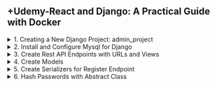 ## +Udemy-React and Django: A Practical Guide with Docker

<details>
<summary>1. Creating a New Django Project: admin_project </summary>

# Creating a New Django Project: admin_project

## Install venv

```x
python -m venv venv
```

## Activate venv

```x
# venv\Scripts\activate
source venv/bin/activate
```

## Install Django

```x
python -m pip install Django
pip install django
pip install django==5.0
```

## Install Other Project Dependencies: djangorestframework, markdown, django-filter, mock, Pillow, mysqlclient, django-mysql, python-decouple

```x
pip install djangorestframework markdown django-filter mock pillow django-mysql python-decouple
```

```x
brew install mysql
xcode-select --install
pip install mysqlclient
```

## Get dependencies

```x
pip freeze
```

```x
asgiref==3.8.1
Django==5.0.6
django-filter==24.2
django-mysql==4.14.0
djangorestframework==3.15.2
Markdown==3.6
mock==5.1.0
mysqlclient==2.2.4
pillow==10.4.0
python-decouple==3.8
sqlparse==0.5.0
```

## Save Dependencies to Requirements.txt

```x
pip freeze > requirements.txt
```

## Install requirements from Requirements.txt

```x
pip install -r requirements.txt
```

## Deactivate a virtual environment

```x
deactivate
```

## Create Django Project

```x
django-admin startproject admin_project .
```

## Create Django App - users

```x
python manage.py startapp users_app
```

### src-AI-Software/my_projects/07_react_django_practical/admin_project/settings.py:

```py
# Application definition

INSTALLED_APPS = [
    'django.contrib.admin',
    'django.contrib.auth',
    'django.contrib.contenttypes',
    'django.contrib.sessions',
    'django.contrib.messages',
    'django.contrib.staticfiles',
    # apps
    'rest_framework',
    'users_app'
]
```

## Run Migrations

```x
python manage.py makemigrations
python manage.py migrate
```

## Start Local Server

```x
python manage.py runserver
```

```x
(venv) ➜  07_react_django_practical git:(main) ✗ python manage.py runserver
Watching for file changes with StatReloader
Performing system checks...

System check identified no issues (0 silenced).
July 10, 2024 - 19:44:10
Django version 5.0.7, using settings 'admin_project.settings'
Starting development server at http://127.0.0.1:8000/
Quit the server with CONTROL-C.
```

![image](https://github.com/omeatai/src-AI-Software/assets/32337103/e39eef9e-8179-4904-83ba-c12faed70e02)

# #END</details>

<details>
<summary>2. Install and Configure Mysql for Django </summary>

# Install and Configure Mysql for Django

## Install Xampp for MAC

## [https://www.apachefriends.org/download.html](https://www.apachefriends.org/download.html)

<img width="782" alt="image" src="https://github.com/omeatai/src-AI-Software/assets/32337103/86956fc2-76a0-494c-8737-3fc3129ab6a5">
<img width="782" alt="image" src="https://github.com/omeatai/src-AI-Software/assets/32337103/0af54b4b-e1f9-49b6-b789-8e0d81d716be">

### src-AI-Software/my_projects/07_react_django_practical/admin_project/settings.py:

```py
from decouple import config
from pathlib import Path

# Build paths inside the project like this: BASE_DIR / 'subdir'.
BASE_DIR = Path(__file__).resolve().parent.parent

# SECURITY WARNING: don't run with debug turned on in production!
DEBUG = True

ALLOWED_HOSTS = ['*']

# Application definition

INSTALLED_APPS = [
    'django.contrib.admin',
    'django.contrib.auth',
    'django.contrib.contenttypes',
    'django.contrib.sessions',
    'django.contrib.messages',
    'django.contrib.staticfiles',
    # apps
    'rest_framework',
    'users_app'
]

# Database
# https://docs.djangoproject.com/en/5.0/ref/settings/#databases

# DATABASES = {
#     'default': {
#         'ENGINE': 'django.db.backends.sqlite3',
#         'NAME': BASE_DIR / 'db.sqlite3',
#     }
# }


DATABASES = {
    'default': {
        'ENGINE': 'django.db.backends.mysql',
        'NAME': config('MYSQL_DATABASE'),
        'USER': config('MYSQL_USER'),
        'PASSWORD': config('MYSQL_PASSWORD'),
        'HOST': config('MYSQL_HOST', 'localhost'),
        'PORT': config('MYSQL_PORT', '3306'),
    }
}

```

### src-AI-Software/my_projects/07_react_django_practical/.env:

```py
# Django settings
SECRET_KEY=

# MySQL settings
MYSQL_DATABASE=django_admin
MYSQL_USER=root
MYSQL_PASSWORD=
MYSQL_HOST=127.0.0.1
MYSQL_PORT=3306
```

## Run Migrations

```x
python manage.py makemigrations
python manage.py migrate
```

## Create Super User

```x
python manage.py createsuperuser --email admin@gmail.com
```

## Run Django Server

```x
python manage.py runserver
```

![image](https://github.com/omeatai/src-AI-Software/assets/32337103/dee55471-f825-42a2-b179-916973cd6cfa)
![image](https://github.com/omeatai/src-AI-Software/assets/32337103/2ac4b996-2062-447c-9ff9-07becae9424c)
![image](https://github.com/omeatai/src-AI-Software/assets/32337103/a7e03e05-0c7e-469d-aa23-3a89186cfa87)
![image](https://github.com/omeatai/src-AI-Software/assets/32337103/d2c6896a-0b27-4a40-91b2-88119a0775d8)

<img width="1452" alt="image" src="https://github.com/omeatai/src-AI-Software/assets/32337103/fe94c7d6-9d4b-434b-82d9-b674bc0575d6">
<img width="1452" alt="image" src="https://github.com/omeatai/src-AI-Software/assets/32337103/6a9d93d1-2b36-458b-812c-87e8f8101a1f">

# #END</details>

<details>
<summary>3. Create Rest API Endpoints with URLs and Views </summary>

# Create Rest API Endpoints with URLs and Views

## src-AI-Software/my_projects/07_react_django_practical/admin_project/urls.py:

```py
"""
URL configuration for admin_project project.

The `urlpatterns` list routes URLs to views. For more information please see:
    https://docs.djangoproject.com/en/5.0/topics/http/urls/
Examples:
Function views
    1. Add an import:  from my_app import views
    2. Add a URL to urlpatterns:  path('', views.home, name='home')
Class-based views
    1. Add an import:  from other_app.views import Home
    2. Add a URL to urlpatterns:  path('', Home.as_view(), name='home')
Including another URLconf
    1. Import the include() function: from django.urls import include, path
    2. Add a URL to urlpatterns:  path('blog/', include('blog.urls'))
"""
from django.contrib import admin
from django.urls import path, include

urlpatterns = [
    path('admin/', admin.site.urls),
    path('api/v1/', include('users_app.urls')),
]

```

### src-AI-Software/my_projects/07_react_django_practical/users_app/urls.py:

```py
from django.urls import path
from . import views

urlpatterns = [
    path('', views.hello, name='hello'),
]

```

### src-AI-Software/my_projects/07_react_django_practical/users_app/views.py:

```py
from django.shortcuts import render
from rest_framework.decorators import api_view
from rest_framework.response import Response


@api_view(['GET', 'POST'])
def hello(request):
    if request.method == 'GET':
        return Response('This is the GET EndPoint')
        # return render(request, 'index.html')
    elif request.method == 'POST':
        return Response('This is the POST EndPoint')


```

![image](https://github.com/omeatai/src-AI-Software/assets/32337103/c181d371-f711-40a0-9a0e-fc82ec8d9199)

<img width="1400" alt="image" src="https://github.com/omeatai/src-AI-Software/assets/32337103/26bc0cd7-3b32-41dd-99a0-d152cfb1e58d">
<img width="1400" alt="image" src="https://github.com/omeatai/src-AI-Software/assets/32337103/17b999be-5a77-4270-a94d-32110a52e8cd">
<img width="1485" alt="image" src="https://github.com/omeatai/src-AI-Software/assets/32337103/d4f79bce-ec17-402f-8913-de7cb64f04e6">

# #END</details>

<details>
<summary>4. Create Models </summary>

# Create Models

### src-AI-Software/my_projects/07_react_django_practical/users_app/models.py:

```py
from django.db import models


class User(models.Model):
    first_name = models.CharField(max_length=200)
    last_name = models.CharField(max_length=200)
    email = models.EmailField(max_length=200, unique=True)
    password = models.CharField(max_length=200)
    created_at = models.DateTimeField(auto_now_add=True)
    updated_at = models.DateTimeField(auto_now=True)

    class Meta:
        verbose_name_plural = 'Users'
        verbose_name = 'User'

    def __str__(self):
        return "{} {}".format(self.first_name, self.last_name)

```

### src-AI-Software/my_projects/07_react_django_practical/users_app/urls.py:

```py
from django.urls import path
from . import views

urlpatterns = [
    path('', views.members, name='members'),
]

```

### src-AI-Software/my_projects/07_react_django_practical/users_app/views.py:

```py
from django.shortcuts import render
from rest_framework.decorators import api_view
from rest_framework.response import Response
from .models import User


@api_view(['GET', 'POST'])
def users(request):
    if request.method == 'GET':
        users = User.objects.all()
        context = {
            'users': users
        }
        return Response(context)

    elif request.method == 'POST':
        return Response('This is the POST EndPoint')

```



### src-AI-Software/my_projects/07_react_django_practical/user/admin.py:

```py
from django.contrib import admin
from . import models


class UserAdmin(admin.ModelAdmin):
    list_display = ['first_name', 'last_name',
                    'email', 'created_at', 'updated_at']
    search_fields = ['first_name', 'last_name', 'email']
    list_filter = ['created_at', 'updated_at']
    list_per_page = 10


admin.site.register(models.User, UserAdmin)

```

## Run Migrations

```py
python manage.py makemigrations
python manage.py migrate
```

![image](https://github.com/omeatai/src-AI-Software/assets/32337103/5eff4ac2-4b2e-4900-8cdb-d172602e5c9a)
![image](https://github.com/omeatai/src-AI-Software/assets/32337103/dfda5768-dd5b-4e5c-a14a-ab69bd82a57e)
![image](https://github.com/omeatai/src-AI-Software/assets/32337103/1c00336a-dcd8-4d59-8628-db16d3cee5f9)

# #END</details>

<details>
<summary>5. Create Serializers for Register Endpoint </summary>

# Create Serializers for Register Endpoint

### src-AI-Software/my_projects/07_react_django_practical/user/models.py:

```py
from django.db import models


class Member(models.Model):
    first_name = models.CharField(max_length=200)
    last_name = models.CharField(max_length=200)
    email = models.EmailField(max_length=200, unique=True)
    password = models.CharField(max_length=200)
    created_at = models.DateTimeField(auto_now_add=True)
    updated_at = models.DateTimeField(auto_now=True)

    class Meta:
        verbose_name_plural = 'Members'
        verbose_name = 'Member'

    def __str__(self):
        return "{} {}".format(self.first_name, self.last_name)

```

### src-AI-Software/my_projects/07_react_django_practical/user/urls.py:

```py
from django.urls import path
from . import views

urlpatterns = [
    path('', views.members, name='members'),
    path('register', views.register, name='register'),
]

```

### src-AI-Software/my_projects/07_react_django_practical/user/views.py:

```py
from django.shortcuts import render
from rest_framework import exceptions
from rest_framework.decorators import api_view
from rest_framework.response import Response
from .models import Member
from .serializers import MemberSerializer


@api_view(['POST'])
def register(request):
    data = request.data
    if data['password'] != data['password_confirm']:
        raise exceptions.ValidationError('Passwords do not match')

    if Member.objects.filter(email=data['email']).exists():
        raise exceptions.ValidationError('Email already exists')

    serializer = MemberSerializer(data=data)
    serializer.is_valid(raise_exception=True)
    serializer.save()
    return Response(serializer.data)

    # member = Member.objects.create(
    #     first_name=data['first_name'],
    #     last_name=data['last_name'],
    #     email=data['email'],
    #     password=data['password']
    # )
    # return Response('Member was created successfully')


@api_view(['GET'])
def members(request):
    if request.method == 'GET':
        members = Member.objects.all()
        serializer = MemberSerializer(members, many=True)
        context = {
            'members': serializer.data
        }
        return Response(context)

```

### src-AI-Software/my_projects/07_react_django_practical/user/serializers.py:

```py
from rest_framework import serializers
from .models import Member


class MemberSerializer(serializers.ModelSerializer):

    password_confirm = serializers.CharField(
        style={'input_type': 'password'}, write_only=True)

    class Meta:
        model = Member
        fields = ['id', 'first_name', 'last_name',
                  'email', 'password', 'password_confirm']  # '__all__'
        extra_kwargs = {
            'password': {'write_only': True}
        }

    def create(self, validated_data):
        password = validated_data.pop('password')
        password_confirm = validated_data.pop('password_confirm')

        if password != password_confirm:
            raise serializers.ValidationError("Passwords do not match")

        member = Member.objects.create(**validated_data)
        # member.set_password(password) # Need to hash Password
        member.save()
        return member

    def update(self, instance, validated_data):
        password = validated_data.pop('password', None)
        password_confirm = validated_data.pop('password_confirm', None)

        if password and password_confirm and password != password_confirm:
            raise serializers.ValidationError("Passwords do not match")

        for key, value in validated_data.items():
            setattr(instance, key, value)

        if password:
            instance.set_password(password)

        instance.save()
        return instance

```

![image](https://github.com/omeatai/src-AI-Software/assets/32337103/a95ce0a8-744f-4d4a-8f61-dcbdb4a79683)
![image](https://github.com/omeatai/src-AI-Software/assets/32337103/779e85ca-4317-4b46-8779-8460b6663229)
![image](https://github.com/omeatai/src-AI-Software/assets/32337103/a1aa15c0-329a-46d6-9eea-8cb763af89fd)

![image](https://github.com/omeatai/src-AI-Software/assets/32337103/7ddce496-b473-4799-8c20-2c7cced3e10e)

<img width="1400" alt="image" src="https://github.com/omeatai/src-AI-Software/assets/32337103/316a6f68-bc56-4500-a74d-37321e055a63">

![image](https://github.com/omeatai/src-AI-Software/assets/32337103/10fa3077-f94f-46e9-a0b7-0a235eed5da2)

# #END</details>

<details>
<summary>6. Hash Passwords with Abstract Class </summary>

# Hash Passwords with Abstract Class


```py

```

```py

```

```py

```

```py

```

```py

```

```py

```

```py

```

```py

```

```py

```

```py

```

```py

```

```py

```

# #END</details>
